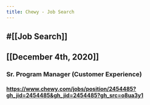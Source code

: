 ```yaml
---
title: Chewy - Job Search
---
```


## #[[Job Search]]

## 

## [[December 4th, 2020]]
### Sr. Program Manager (Customer Experience)
#### https://www.chewy.com/jobs/position/2454485?gh_jid=2454485&gh_jid=2454485?gh_src=o8ua3y1
